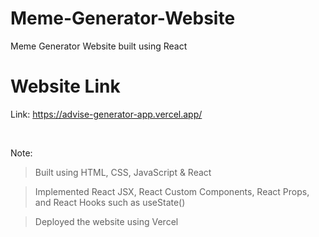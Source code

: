 # Meme-Generator-Website
Meme Generator Website built using React 


# Website Link
Link: https://advise-generator-app.vercel.app/

<br>

Note:
> Built using HTML, CSS, JavaScript & React

> Implemented React JSX, React Custom Components, React Props, and React Hooks such as useState()

> Deployed the website using Vercel
